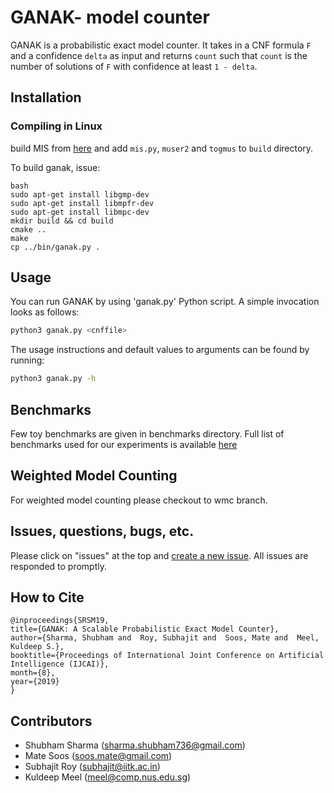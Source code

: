 # GANAK- model counter
GANAK is a probabilistic exact model counter. It takes in a CNF formula `F` and a confidence `delta` as input and returns `count` such that `count` is the number of solutions of `F` with confidence at least `1 - delta`.

## Installation

### Compiling in Linux

build MIS from [here](https://github.com/meelgroup/mis) and add `mis.py`, `muser2` and `togmus` to `build` directory.

To build ganak, issue:

```
bash
sudo apt-get install libgmp-dev
sudo apt-get install libmpfr-dev
sudo apt-get install libmpc-dev
mkdir build && cd build
cmake ..
make
cp ../bin/ganak.py .
```


## Usage
You can run GANAK by using 'ganak.py' Python script. A simple invocation looks as follows:
```bash
python3 ganak.py <cnffile>
```

The usage instructions and default values to arguments can be found by running:
```bash
python3 ganak.py -h
```

## Benchmarks
Few toy benchmarks are given in benchmarks directory. Full list of benchmarks used for our experiments is available [here](https://drive.google.com/file/d/15dUJI55drFH_0-4-qWjoF_YR0amb3xnK/view?usp=sharing)

## Weighted Model Counting
For weighted model counting please checkout to wmc branch.

## Issues, questions, bugs, etc.
Please click on "issues" at the top and [create a new issue](https://github.com/meelgroup/ganak/issues). All issues are responded to promptly.

## How to Cite
```
@inproceedings{SRSM19,
title={GANAK: A Scalable Probabilistic Exact Model Counter},
author={Sharma, Shubham and  Roy, Subhajit and  Soos, Mate and  Meel, Kuldeep S.},
booktitle={Proceedings of International Joint Conference on Artificial Intelligence (IJCAI)},
month={8},
year={2019}
}
```

## Contributors
  * Shubham Sharma (sharma.shubham736@gmail.com)
  * Mate Soos (soos.mate@gmail.com)
  * Subhajit Roy (subhajit@iitk.ac.in)
  * Kuldeep Meel (meel@comp.nus.edu.sg)
